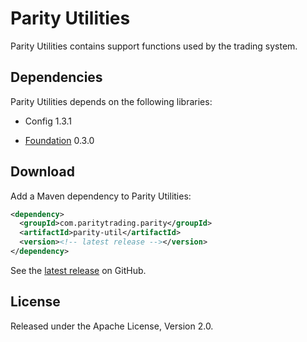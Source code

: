 # Parity Utilities

Parity Utilities contains support functions used by the trading system.

## Dependencies

Parity Utilities depends on the following libraries:

- Config 1.3.1
- [Foundation][] 0.3.0

  [Foundation]: https://github.com/paritytrading/foundation

## Download

Add a Maven dependency to Parity Utilities:

```xml
<dependency>
  <groupId>com.paritytrading.parity</groupId>
  <artifactId>parity-util</artifactId>
  <version><!-- latest release --></version>
</dependency>
```

See the [latest release][] on GitHub.

  [latest release]: https://github.com/paritytrading/parity/releases/latest

## License

Released under the Apache License, Version 2.0.
